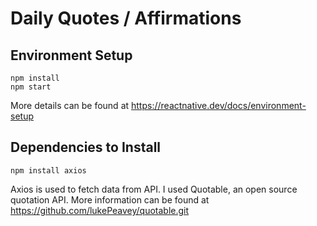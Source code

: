 # Daily Quotes / Affirmations

## Environment Setup
```
npm install
npm start
```
More details can be found at https://reactnative.dev/docs/environment-setup

## Dependencies to Install

```
npm install axios
```
Axios is used to fetch data from API.
I used Quotable, an open source quotation API. More information can be found at https://github.com/lukePeavey/quotable.git
